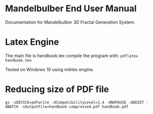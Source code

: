 # Mandelbulber End User Manual
Documentation for Mandelbulber 3D Fractal Generation System.

# Latex Engine
The main file is handbook.tex
compile the program with:
`pdflatex handbook.tex`

Tested on Windows 10 using miktex engine.

# Reducing size of PDF file
`gs -sDEVICE=pdfwrite -dCompatibilityLevel=1.4 -dNOPAUSE -dQUIET -dBATCH -sOutputFile=handbook-compressed.pdf handbook.pdf`
